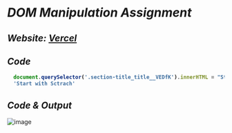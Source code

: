 # _DOM Manipulation Assignment_

## _Website: [Vercel](https://vercel.com/)_

## _Code_
<b>
  
```javascript
  document.querySelector('.section-title_title__VEDfK').innerHTML = "Start with Sctrach"
  'Start with Sctrach'
```
</b>

## _Code & Output_
![image](https://user-images.githubusercontent.com/91872149/193199371-cafaf79f-796d-4c4f-aea8-fd0d3c51f7f5.png)

